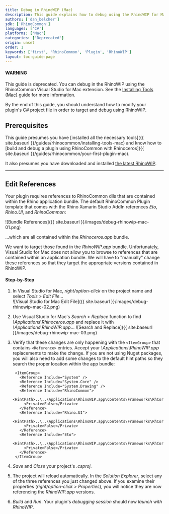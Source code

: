 ```yaml
---
title: Debug in RhinoWIP (Mac)
description: This guide explains how to debug using the RhinoWIP for Mac.
authors: ['dan_belcher']
sdk: ['RhinoCommon']
languages: ['C#']
platforms: ['Mac']
categories: ['Deprecated']
origin: unset
order: 1
keywords: ['first', 'RhinoCommon', 'Plugin', 'RhinoWIP']
layout: toc-guide-page
---
```


<div class="bs-callout bs-callout-danger">
  <h4>WARNING</h4>
  <p>This guide is deprecated.  You can debug in the RhinoWIP using the RhinoCommon Visual Studio for Mac extension.  See the <a href="{{ site.baseurl }}/guides/rhinocommon/installing-tools-mac">Installing Tools (Mac)</a> guide for more information.</p>
</div>

By the end of this guide, you should understand how to modify your plugin's C# project file in order to target and debug using RhinoWIP.

## Prerequisites

This guide presumes you have [installed all the necessary tools]({{ site.baseurl }}/guides/rhinocommon/installing-tools-mac) and know how to [build and debug a plugin using RhinoCommon with Rhinoceros]({{ site.baseurl }}/guides/rhinocommon/your-first-plugin-mac).  

It also presumes you have downloaded and installed [the latest RhinoWIP](http://www.rhino3d.com/go/download/rhino-for-mac/wip/latest).

---

## Edit References

Your plugin requires references to RhinoCommon dlls that are contained within the Rhino application bundle.  The default RhinoCommon Plugin template that comes with the Rhino Xamarin Studio AddIn references *Eto*, *Rhino.UI*, and *RhinoCommon*:

![Bundle References]({{ site.baseurl }}/images/debug-rhinowip-mac-01.png)

...which are all contained within the *Rhinoceros.app* bundle.

We want to target those found in the *RhinoWIP.app* bundle.  Unfortunately, Visual Studio for Mac does not allow you to browse to references that are contained within an application bundle.  We will have to "manually" change these references so that they target the appropriate versions contained in RhinoWIP.

#### Step-by-Step

1. In Visual Studio for Mac, *right/option-click* on the project name and select *Tools* > *Edit File*...  
![Visual Studio for Mac Edit File]({{ site.baseurl }}/images/debug-rhinowip-mac-02.png)
1. Use Visual Studio for Mac's *Search* > *Replace* function to find *\Applications\Rhinoceros.app* and replace it with *\Applications\RhinoWIP.app*...
![Search and Replace]({{ site.baseurl }}/images/debug-rhinowip-mac-03.png)
1. Verify that these changes are only happening with the `<ItemGroup>` that contains `<Reference>` entries.  Accept your *\Applications\RhinoWIP.app* replacements to make the change.  If you are not using Nuget packages, you will also need to add some changes to the default hint paths so they search the proper location within the app bundle:

        <ItemGroup>
          <Reference Include="System" />
          <Reference Include="System.Core" />
          <Reference Include="System.Drawing" />
          <Reference Include="RhinoCommon">
            <HintPath>..\..\Applications\RhinoWIP.app\Contents\Frameworks\RhCore.framework\Resources\RhinoCommon.dll</HintPath>
            <Private>False</Private>
          </Reference>
          <Reference Include="Rhino.UI">
            <HintPath>..\..\Applications\RhinoWIP.app\Contents\Frameworks\RhCore.framework\Resources\Rhino.UI.dll</HintPath>
            <Private>False</Private>
          </Reference>
          <Reference Include="Eto">
            <HintPath>..\..\Applications\RhinoWIP.app\Contents\Frameworks\RhCore.framework\Resources\Eto.dll</HintPath>
            <Private>False</Private>
          </Reference>
        </ItemGroup>
1. *Save* and *Close* your project's *.csproj*.
1. The project will reload automatically.  In the *Solution Explorer*, select any of the three references you just changed above.  If you examine their properties (*right/option-click* > *Properties*), you will notice they are now referencing the *RhinoWIP.app* versions.
1. *Build* and *Run*.  Your plugin's *debugging session* should now *launch with RhinoWIP*.

